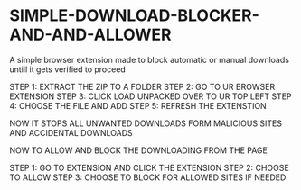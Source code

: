 # SIMPLE-DOWNLOAD-BLOCKER-AND-AND-ALLOWER
A simple browser extension made to block automatic or manual downloads untill it gets verified to proceed

STEP 1: EXTRACT THE ZIP TO A FOLDER
STEP 2: GO TO UR BROWSER EXTENSION
STEP 3: CLICK LOAD UNPACKED OVER TO UR TOP LEFT
STEP 4: CHOOSE THE FILE AND ADD
STEP 5: REFRESH THE EXTENSTION

NOW IT STOPS ALL UNWANTED DOWNLOADS FORM MALICIOUS SITES AND ACCIDENTAL DOWNLOADS

NOW TO ALLOW AND BLOCK THE DOWNLOADING FROM THE PAGE 

STEP 1: GO TO EXTENSION AND CLICK THE EXTENSION
STEP 2: CHOOSE TO ALLOW 
STEP 3: CHOOSE TO BLOCK FOR ALLOWED SITES IF NEEDED
